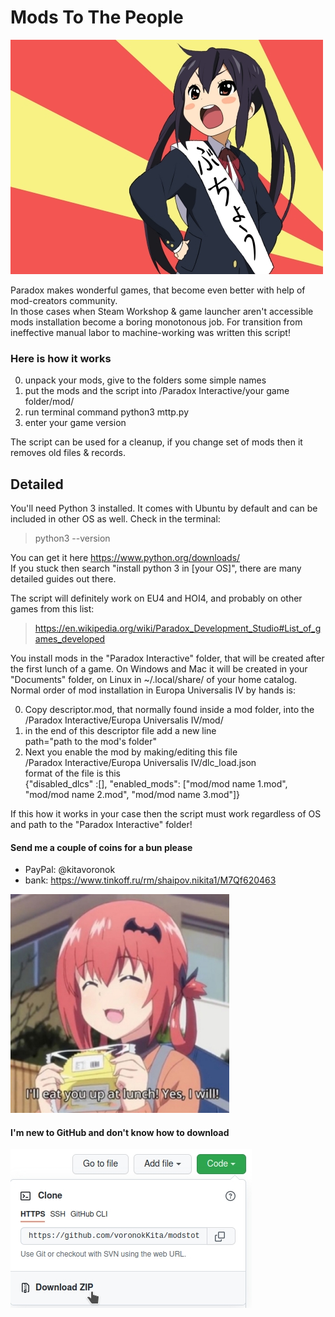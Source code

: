# Mods To The People

![picture](azusa.jpg "Azusa")

Paradox makes wonderful games, that become even better with help of mod-creators community.<br>
In those cases when Steam Workshop & game launcher aren't accessible mods installation become a boring monotonous job. For transition from ineffective manual labor to machine-working was written this script!

### Here is how it works

0. unpack your mods, give to the folders some simple names
1. put the mods and the script into /Paradox Interactive/your game folder/mod/
2. run terminal command python3 mttp.py
3. enter your game version

The script can be used for a cleanup, if you change set of mods then it removes old files & records.

## Detailed

You'll need Python 3 installed. It comes with Ubuntu by default and can be included in other OS as well. Check in the terminal:
> python3 --version

You can get it here https://www.python.org/downloads/<br>
If you stuck then search "install python 3 in [your OS]", there are many detailed guides out there.

The script will definitely work on EU4 and HOI4, and probably on other games from this list:
> https://en.wikipedia.org/wiki/Paradox_Development_Studio#List_of_games_developed

You install mods in the "Paradox Interactive" folder, that will be created after the first lunch of a game. On Windows and Mac it will be created in your "Documents" folder, on Linux in ~/.local/share/ of your home catalog.<br>
Normal order of mod installation in Europa Universalis IV by hands is:

0. Copy descriptor.mod, that normally found inside a mod folder, into the<br>
/Paradox Interactive/Europa Universalis IV/mod/<br>
1. in the end of this descriptor file add a new line<br>
path="path to the mod's folder"<br>
2. Next you enable the mod by making/editing this file<br>
/Paradox Interactive/Europa Universalis IV/dlc_load.json<br>
format of the file is this<br>
{"disabled_dlcs" :[], "enabled_mods": ["mod/mod name 1.mod", "mod/mod name 2.mod", "mod/mod name 3.mod"]}

If this how it works in your case then the script must work regardless of OS and path to the "Paradox Interactive" folder!

#### Send me a couple of coins for a bun please

* PayPal: @kitavoronok
* bank: https://www.tinkoff.ru/rm/shaipov.nikita1/M7Qf620463

![picture](satania.jpg "no, you don't'")

#### I'm new to GitHub and don't know how to download

![guide](howto.jpg "how to download")
